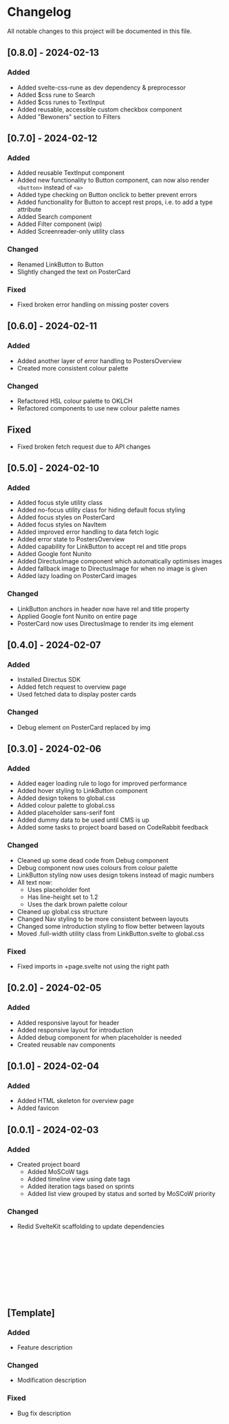 # Changelog

All notable changes to this project will be documented in this file.

## [0.8.0] - 2024-02-13
### Added
- Added svelte-css-rune as dev dependency & preprocessor
- Added $css rune to Search
- Added $css runes to TextInput
- Added reusable, accessible custom checkbox component
- Added "Bewoners" section to Filters


## [0.7.0] - 2024-02-12
### Added
- Added reusable TextInput component
- Added new functionality to Button component, can now also render `<button>` instead of `<a>`
- Added type checking on Button onclick to better prevent errors
- Added functionality for Button to accept rest props, i.e. to add a type attribute
- Added Search component
- Added Filter component (wip)
- Added Screenreader-only utility class

### Changed
- Renamed LinkButton to Button
- Slightly changed the text on PosterCard

### Fixed
- Fixed broken error handling on missing poster covers

## [0.6.0] - 2024-02-11
### Added
- Added another layer of error handling to PostersOverview
- Created more consistent colour palette

### Changed
- Refactored HSL colour palette to OKLCH
- Refactored components to use new colour palette names

## Fixed
- Fixed broken fetch request due to API changes

## [0.5.0] - 2024-02-10
### Added
- Added focus style utility class
- Added no-focus utility class for hiding default focus styling
- Added focus styles on PosterCard
- Added focus styles on NavItem
- Added improved error handling to data fetch logic
- Added error state to PostersOverview
- Added capability for LinkButton to accept rel and title props
- Added Google font Nunito
- Added DirectusImage component which automatically optimises images
- Added fallback image to DirectusImage for when no image is given
- Added lazy loading on PosterCard images

### Changed
- LinkButton anchors in header now have rel and title property
- Applied Google font Nunito on entire page
- PosterCard now uses DirectusImage to render its img element

## [0.4.0] - 2024-02-07
### Added
- Installed Directus SDK
- Added fetch request to overview page
- Used fetched data to display poster cards

### Changed
- Debug element on PosterCard replaced by img


## [0.3.0] - 2024-02-06
### Added
- Added eager loading rule to logo for improved performance
- Added hover styling to LinkButton component
- Added design tokens to global.css
- Added colour palette to global.css
- Added placeholder sans-serif font
- Added dummy data to be used until CMS is up
- Added some tasks to project board based on CodeRabbit feedback

### Changed
- Cleaned up some dead code from Debug component
- Debug component now uses colours from colour palette
- LinkButton styling now uses design tokens instead of magic numbers
- All text now:
  - Uses placeholder font 
  - Has line-height set to 1.2
  - Uses the dark brown palette colour
- Cleaned up global.css structure
- Changed Nav styling to be more consistent between layouts
- Changed some introduction styling to flow better between layouts
- Moved .full-width utility class from LinkButton.svelte to global.css

### Fixed
- Fixed imports in +page.svelte not using the right path

## [0.2.0] - 2024-02-05
### Added
- Added responsive layout for header
- Added responsive layout for introduction
- Added debug component for when placeholder is needed
- Created reusable nav components


## [0.1.0] - 2024-02-04
### Added
- Added HTML skeleton for overview page
- Added favicon

## [0.0.1] - 2024-02-03
### Added
- Created project board
  - Added MoSCoW tags
  - Added timeline view using date tags
  - Added iteration tags based on sprints
  - Added list view grouped by status and sorted by MoSCoW priority


### Changed
- Redid SvelteKit scaffolding to update dependencies

</br>
</br>
</br>
</br>
</br>
</br>
</br>
</br>

## [Template]
### Added
- Feature description

### Changed
- Modification description

### Fixed
- Bug fix description